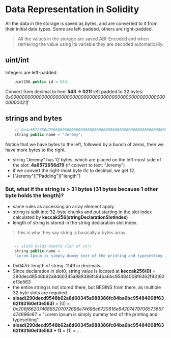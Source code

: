 # Data Representation in Solidity

All the data in the storage is saved as bytes, and are converted to it from their initial data types.
Some are left-padded, others are right-padded.

> All the values in the storage are saved ABI-Encoded and when retrieving the value using its variable they are decoded automatically.

## uint/int

Integers are left-padded.

```java
    uint256 public id = 543;

```
Convert from decimal to hex: **543 -> 021f**
left padded to 32 bytes: *0x000000000000000000000000000000000000000000000000000000000000021f*

## strings and bytes

```java
    // 0x4a6572656d79000000000000000000000000000000000000000000000000000c
    string public name = "Jeremy";

```

Notice that we have bytes to the left, followed by a bunch of zeros, then we have more bytes to the right.

- string “Jeremy” has 12 bytes, which are placed on the left-most side of the slot: **4a6572656d79** (if convert to text: “Jeremy”)
- if we convert the right-most byte *0c* to decimal, we get 12.
- ["Jeremy"]["Padding"]["length"]

### But, what if the string is > 31 bytes (31 bytes because 1 other byte holds the length)?

- same rules as accessing an array element apply
- string is split into 32-byte chunks and put starting in the slot index calculated by **keccak256(stringDeclarationSlotIndex)**
- length of string is stored in the string declaration slot index.

> this is why they say string is basically a bytes array

```java

    // slot0 holds 0x047d (len of str)
    string public name = 
    "Lorem Ipsum is simply dummy text of the printing and typesetting industry. Lorem Ipsum has been the industry's standard dummy text ever since the 1500s, when an unknown printer took a galley of type and scrambled it to make a type specimen book. It has survived not only five centuries, but also the leap into electronic typesetting, remaining essentially unchanged. It was popularised in the 1960s with the release of Letraset sheets containing Lorem Ipsum passages, and more recently with desktop publishing software like Aldus PageMaker including versions of Lorem Ipsum.";

```

 - 0x047d: length of string. 1149 in decimals.
 - Since declaration in slot0, string value is located at **keccak256(0)** = 290decd9548b62a8d60345a988386fc84ba6bc95484008f6362f93160ef3e563
 - the entire string is not stored there, but BEGINS from there, as multiple 32 byte slots are required. 
 - **sload(290decd9548b62a8d60345a988386fc84ba6bc95484008f6362f93160ef3e563)** = [0] = *0x206f6620746865207072696e74696e6720616e64207479706573657474696e67* = "Lorem Ipsum is simply dummy text of the printing and typesetting"
 - **sload(290decd9548b62a8d60345a988386fc84ba6bc95484008f6362f93160ef3e563 + 1)** = [1] = *...* 

 
